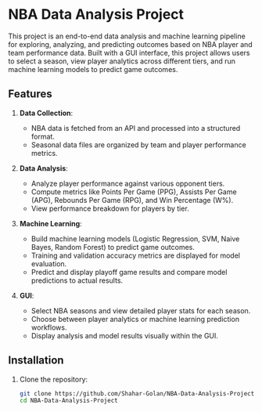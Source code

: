 # NBA Data Analysis Project

This project is an end-to-end data analysis and machine learning pipeline for exploring, analyzing, and predicting outcomes based on NBA player and team performance data. Built with a GUI interface, this project allows users to select a season, view player analytics across different tiers, and run machine learning models to predict game outcomes.

## Features

1. **Data Collection**:
   - NBA data is fetched from an API and processed into a structured format.
   - Seasonal data files are organized by team and player performance metrics.

2. **Data Analysis**:
   - Analyze player performance against various opponent tiers.
   - Compute metrics like Points Per Game (PPG), Assists Per Game (APG), Rebounds Per Game (RPG), and Win Percentage (W%).
   - View performance breakdown for players by tier.

3. **Machine Learning**:
   - Build machine learning models (Logistic Regression, SVM, Naive Bayes, Random Forest) to predict game outcomes.
   - Training and validation accuracy metrics are displayed for model evaluation.
   - Predict and display playoff game results and compare model predictions to actual results.

4. **GUI**:
   - Select NBA seasons and view detailed player stats for each season.
   - Choose between player analytics or machine learning prediction workflows.
   - Display analysis and model results visually within the GUI.

## Installation

1. Clone the repository:
   ```bash
   git clone https://github.com/Shahar-Golan/NBA-Data-Analysis-Project.git
   cd NBA-Data-Analysis-Project
